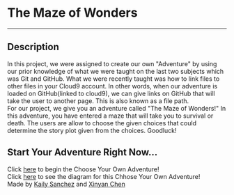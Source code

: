 # The Maze of Wonders  

---

## Description  
In this project, we were assigned to create our own "Adventure" by using our prior knowledge of what we were taught on the last two subjects which was Git and GitHub. What we were recently taught was how to link files to other files in your Cloud9 account. In other words, when our adventure is loaded on GitHub(linked to cloud9),  we can give links on GitHub that will take the user to another page. This is also known as a file path.  
For our project, we give you an adventure called "The Maze of Wonders!" In this adventure, you have entered a maze that will take you to survival or death. The users are allow to choose the given choices that could determine the story plot given from the choices. Goodluck!

## Start Your Adventure Right Now...
Click [here](beginning/intro.md) to begin the Choose Your Own Adventure!  
Click [here](https://docs.google.com/drawings/d/1yUYPAdrK-mpxlmt1x7po5PGDkqoWQ5B_b4Lf5x2nZZw/edit) to see the diagram for this Chhose Your Own Adventure!  
Made by [Kaily Sanchez](https://github.com/kailys6690) and [Xinyan Chen](https://github.com/xinyanc3694)  